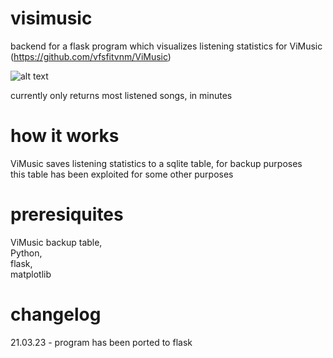 # visimusic
backend for a flask program which visualizes listening statistics for ViMusic (https://github.com/vfsfitvnm/ViMusic)

![alt text](https://i.ibb.co/B4KjhYg/Figure-1.png)

currently only returns most listened songs, in minutes

# how it works
ViMusic saves listening statistics to a sqlite table, for backup purposes\
this table has been exploited for some other purposes

# preresiquites
ViMusic backup table,\
Python,\
flask,\
matplotlib

# changelog
21.03.23 - program has been ported to flask
